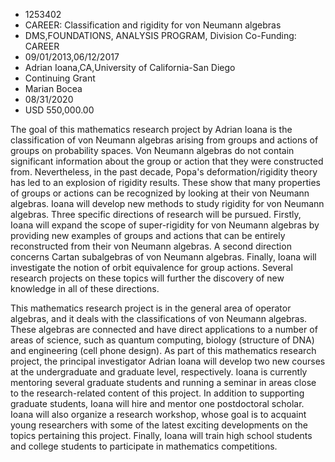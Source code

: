 
* 1253402
* CAREER: Classification and rigidity for von Neumann algebras
* DMS,FOUNDATIONS, ANALYSIS PROGRAM, Division Co-Funding: CAREER
* 09/01/2013,06/12/2017
* Adrian Ioana,CA,University of California-San Diego
* Continuing Grant
* Marian Bocea
* 08/31/2020
* USD 550,000.00

The goal of this mathematics research project by Adrian Ioana is the
classification of von Neumann algebras arising from groups and actions of groups
on probability spaces. Von Neumann algebras do not contain significant
information about the group or action that they were constructed from.
Nevertheless, in the past decade, Popa's deformation/rigidity theory has led to
an explosion of rigidity results. These show that many properties of groups or
actions can be recognized by looking at their von Neumann algebras. Ioana will
develop new methods to study rigidity for von Neumann algebras. Three specific
directions of research will be pursued. Firstly, Ioana will expand the scope of
super-rigidity for von Neumann algebras by providing new examples of groups and
actions that can be entirely reconstructed from their von Neumann algebras. A
second direction concerns Cartan subalgebras of von Neumann algebras. Finally,
Ioana will investigate the notion of orbit equivalence for group actions.
Several research projects on these topics will further the discovery of new
knowledge in all of these directions.

This mathematics research project is in the general area of operator algebras,
and it deals with the classifications of von Neumann algebras. These algebras
are connected and have direct applications to a number of areas of science, such
as quantum computing, biology (structure of DNA) and engineering (cell phone
design). As part of this mathematics research project, the principal
investigator Adrian Ioana will develop two new courses at the undergraduate and
graduate level, respectively. Ioana is currently mentoring several graduate
students and running a seminar in areas close to the research-related content of
this project. In addition to supporting graduate students, Ioana will hire and
mentor one postdoctoral scholar. Ioana will also organize a research workshop,
whose goal is to acquaint young researchers with some of the latest exciting
developments on the topics pertaining this project. Finally, Ioana will train
high school students and college students to participate in mathematics
competitions.
